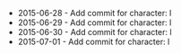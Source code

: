 - 2015-06-28 - Add commit for character: l
- 2015-06-29 - Add commit for character: l
- 2015-06-30 - Add commit for character: l
- 2015-07-01 - Add commit for character: l
